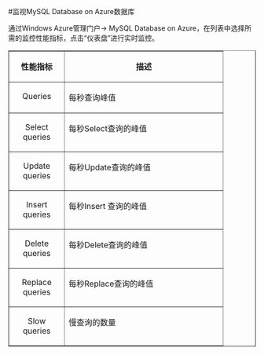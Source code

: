 <properties linkid="" urlDisplayName="" pageTitle="监视MySQL Database on Azure数据库 - Azure 微软云" metaKeywords="Azure 云,技术文档,文档与资源,MySQL,数据库,监视,性能指标" description="MySQL Database on Azure 为用户提供核心性能指标的监控,您可以通过Windows Azure管理门户的仪表盘进行查看。" metaCanonical="" services="MySQL" documentationCenter="Services" title="" authors="" solutions="" manager="" editor="" />

<tags ms.service="mysql" ms.date="" wacn.date="04/29/2015"/>

#监视MySQL Database on Azure数据库
通过Windows Azure管理门户-> MySQL Database on Azure，在列表中选择所需的监控性能指标，点击“仪表盘”进行实时监控。
<table border="1" cellspacing="0" cellpadding="0">
  <tr>
    <td width="96" valign="top"><p align="center"><strong>性能指标 </strong></p></td>
    <td width="306" valign="top"><p align="center"><strong>描述 </strong></p></td>
  </tr>
  <tr>
    <td width="96" valign="top"><p align="center">Queries</p></td>
    <td width="306" valign="top"><p>每秒查询峰值 </p></td>
  </tr>
  <tr>
    <td width="96" valign="top"><p align="center">Select   queries</p></td>
    <td width="306" valign="top"><p>每秒Select查询的峰值 </p></td>
  </tr>
  <tr>
    <td width="96" valign="top"><p align="center">Update   queries</p></td>
    <td width="306" valign="top"><p>每秒Update查询的峰值 </p></td>
  </tr>
  <tr>
    <td width="96" valign="top"><p align="center">Insert   queries</p></td>
    <td width="306" valign="top"><p>每秒Insert 查询的峰值 </p></td>
  </tr>
  <tr>
    <td width="96" valign="top"><p align="center">Delete   queries</p></td>
    <td width="306" valign="top"><p>每秒Delete查询的峰值 </p></td>
  </tr>
  <tr>
    <td width="96" valign="top"><p align="center">Replace   queries</p></td>
    <td width="306" valign="top"><p>每秒Replace查询的峰值 </p></td>
  </tr>
  <tr>
    <td width="96" valign="top"><p align="center">Slow   queries</p></td>
    <td width="306" valign="top"><p>慢查询的数量 </p></td>
  </tr>
</table>